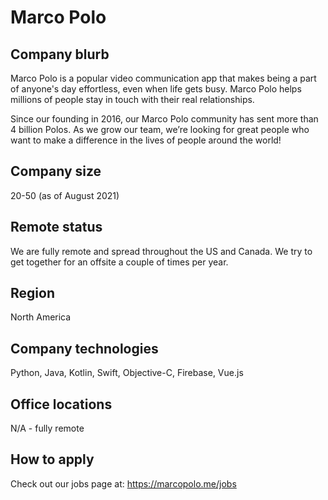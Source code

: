 # Marco Polo

## Company blurb

Marco Polo is a popular video communication app that makes being a part of anyone's day effortless, even when life gets busy. Marco Polo helps millions of people stay in touch with their real relationships.

Since our founding in 2016, our Marco Polo community has sent more than 4 billion Polos. As we grow our team, we’re looking for great people who want to make a difference in the lives of people around the world!

## Company size

20-50 (as of August 2021)

## Remote status

We are fully remote and spread throughout the US and Canada. We try to get together for an offsite a couple of times per year.

## Region

North America

## Company technologies

Python, Java, Kotlin, Swift, Objective-C, Firebase, Vue.js

## Office locations

N/A - fully remote

## How to apply

Check out our jobs page at: https://marcopolo.me/jobs
